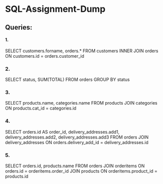 # SQL-Assignment-Dump

## Queries:

#### 1. 
SELECT customers.forname, orders.* FROM customers INNER JOIN orders ON customers.id = orders.customer_id 
### 2. 
SELECT status, SUM(TOTAL) FROM orders GROUP BY status
### 3. 
SELECT products.name, categories.name FROM products JOIN categories ON products.cat_id = categories.id  
### 4. 
SELECT orders.id AS order_id, delivery_addresses.add1, delivery_addresses.add2, delivery_addresses.add3 FROM orders JOIN delivery_addresses ON orders.delivery_add_id = delivery_addresses.id
### 5. 
SELECT orders.id, products.name FROM orders JOIN orderitems ON orders.id = orderitems.order_id JOIN products ON orderitems.product_id = products.id  
